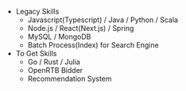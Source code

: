- Legacy Skills
  - Javascript(Typescript) / Java / Python / Scala
  - Node.js / React(Next.js) / Spring
  - MySQL / MongoDB
  - Batch Process(Index) for Search Engine
- To Get Skills
  - Go / Rust / Julia
  - OpenRTB Bidder
  - Recommendation System

